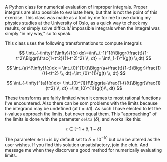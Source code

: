 A Python class for numerical evaluation of improper integrals. Proper integrals are also possible to evaluate here, but that is not the point of this exercise.
This class was made as a tool by me for me to use during my physics studies at the University of Oslo, as a quick way to check my results, 
or simply solve difficult/ impossible integrals when the integral was simply "in my way," so to speak.

This class uses the following transformations to compute integrals

$$
\int\_{-\infty}^{\infty}{f(x) dx}=\int\_{-1}^1{f\Biggr(\frac{t}{1-t^2}\Biggr)\frac{1+t^2}{(1-t^2)^2} \\, dt} = \int\_{-1}^1{g(t) \\,dt}
$$

$$
\int_{a}^{\infty}f(x)dx = \int_{0}^{1}{f\Biggr(a+\frac{t}{1-t}\Biggr)\frac{1}{(1-t)^2} \\, dt}=\int_{0}^{1}{g(t) \\, dt}
$$

$$
\int_{-\infty}^{a}f(x)dx= \int_{0}^{1}{f\Biggr(a-\frac{1-t}{t}\Biggr)\frac{1}{t^2} \\, dt} =\int_{0}^{1}{g(t)\\, dt}
$$

These transforms are fairly limited when it comes to most rational functions I've encountered. Also there can be som problems with the limits because the integrand may be undefined (at $t=\pm 1$). As such I have elected to let the $t$-values approach the limits, but never equal them. This "approaching" of the limits is done with the parameter `delta` ($\delta$), and works like this:

$$
t \in [-1+\delta, 1-\delta]
$$

The parameter `delta` is by default set to $\delta = 10^{-10}$ but can be altered as the user wishes. If you find this solution unsatisfactory, join the club. And message me when they discorver a good method for numerically evaluating limits.
